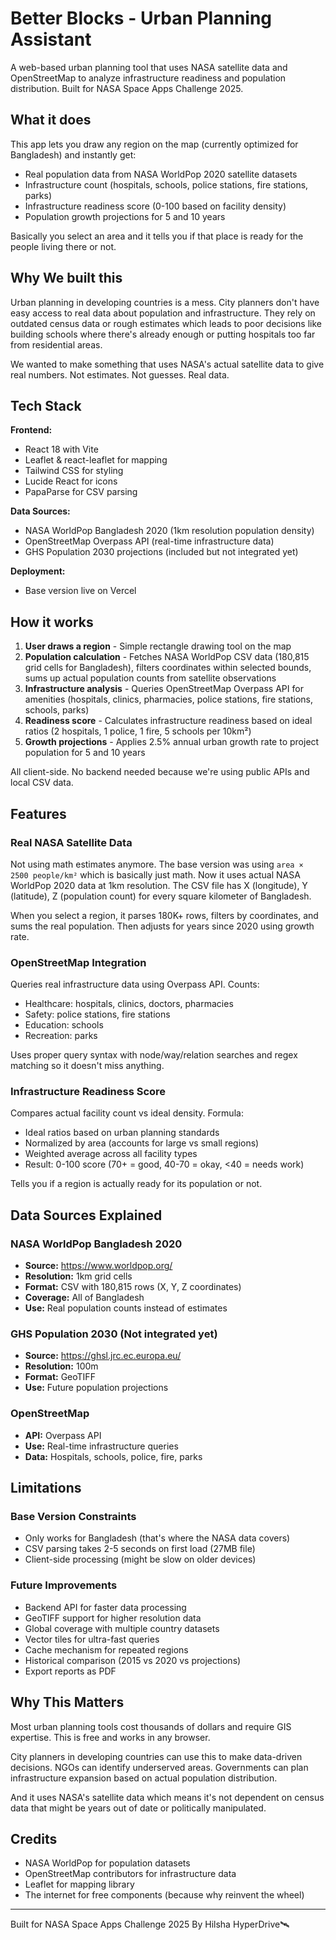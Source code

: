 # Better Blocks - Urban Planning Assistant

A web-based urban planning tool that uses NASA satellite data and OpenStreetMap to analyze infrastructure readiness and population distribution. Built for NASA Space Apps Challenge 2025.

## What it does

This app lets you draw any region on the map (currently optimized for Bangladesh) and instantly get:
- Real population data from NASA WorldPop 2020 satellite datasets
- Infrastructure count (hospitals, schools, police stations, fire stations, parks)
- Infrastructure readiness score (0-100 based on facility density)
- Population growth projections for 5 and 10 years

Basically you select an area and it tells you if that place is ready for the people living there or not.

## Why We built this

Urban planning in developing countries is a mess. City planners don't have easy access to real data about population and infrastructure. They rely on outdated census data or rough estimates which leads to poor decisions like building schools where there's already enough or putting hospitals too far from residential areas.

We wanted to make something that uses NASA's actual satellite data to give real numbers. Not estimates. Not guesses. Real data.

## Tech Stack

**Frontend:**
- React 18 with Vite
- Leaflet & react-leaflet for mapping
- Tailwind CSS for styling
- Lucide React for icons
- PapaParse for CSV parsing

**Data Sources:**
- NASA WorldPop Bangladesh 2020 (1km resolution population density)
- OpenStreetMap Overpass API (real-time infrastructure data)
- GHS Population 2030 projections (included but not integrated yet)

**Deployment:**
- Base version live on Vercel

## How it works

1. **User draws a region** - Simple rectangle drawing tool on the map
2. **Population calculation** - Fetches NASA WorldPop CSV data (180,815 grid cells for Bangladesh), filters coordinates within selected bounds, sums up actual population counts from satellite observations
3. **Infrastructure analysis** - Queries OpenStreetMap Overpass API for amenities (hospitals, clinics, pharmacies, police stations, fire stations, schools, parks)
4. **Readiness score** - Calculates infrastructure readiness based on ideal ratios (2 hospitals, 1 police, 1 fire, 5 schools per 10km²)
5. **Growth projections** - Applies 2.5% annual urban growth rate to project population for 5 and 10 years

All client-side. No backend needed because we're using public APIs and local CSV data.

## Features

### Real NASA Satellite Data
Not using math estimates anymore. The base version was using `area × 2500 people/km²` which is basically just math. Now it uses actual NASA WorldPop 2020 data at 1km resolution. The CSV file has X (longitude), Y (latitude), Z (population count) for every square kilometer of Bangladesh.

When you select a region, it parses 180K+ rows, filters by coordinates, and sums the real population. Then adjusts for years since 2020 using growth rate.

### OpenStreetMap Integration
Queries real infrastructure data using Overpass API. Counts:
- Healthcare: hospitals, clinics, doctors, pharmacies
- Safety: police stations, fire stations
- Education: schools
- Recreation: parks

Uses proper query syntax with node/way/relation searches and regex matching so it doesn't miss anything.

### Infrastructure Readiness Score
Compares actual facility count vs ideal density. Formula:
- Ideal ratios based on urban planning standards
- Normalized by area (accounts for large vs small regions)
- Weighted average across all facility types
- Result: 0-100 score (70+ = good, 40-70 = okay, <40 = needs work)

Tells you if a region is actually ready for its population or not.

## Data Sources Explained

### NASA WorldPop Bangladesh 2020
- **Source:** https://www.worldpop.org/
- **Resolution:** 1km grid cells
- **Format:** CSV with 180,815 rows (X, Y, Z coordinates)
- **Coverage:** All of Bangladesh
- **Use:** Real population counts instead of estimates

### GHS Population 2030 (Not integrated yet)
- **Source:** https://ghsl.jrc.ec.europa.eu/
- **Resolution:** 100m
- **Format:** GeoTIFF
- **Use:** Future population projections

### OpenStreetMap
- **API:** Overpass API
- **Use:** Real-time infrastructure queries
- **Data:** Hospitals, schools, police, fire, parks

## Limitations

### Base Version Constraints
- Only works for Bangladesh (that's where the NASA data covers)
- CSV parsing takes 2-5 seconds on first load (27MB file)
- Client-side processing (might be slow on older devices)

### Future Improvements
- Backend API for faster data processing
- GeoTIFF support for higher resolution data
- Global coverage with multiple country datasets
- Vector tiles for ultra-fast queries
- Cache mechanism for repeated regions
- Historical comparison (2015 vs 2020 vs projections)
- Export reports as PDF

## Why This Matters

Most urban planning tools cost thousands of dollars and require GIS expertise. This is free and works in any browser. 

City planners in developing countries can use this to make data-driven decisions. NGOs can identify underserved areas. Governments can plan infrastructure expansion based on actual population distribution.

And it uses NASA's satellite data which means it's not dependent on census data that might be years out of date or politically manipulated.

## Credits

- NASA WorldPop for population datasets
- OpenStreetMap contributors for infrastructure data
- Leaflet for mapping library
- The internet for free components (because why reinvent the wheel)

---

Built for NASA Space Apps Challenge 2025 By Hilsha HyperDrive🛰️